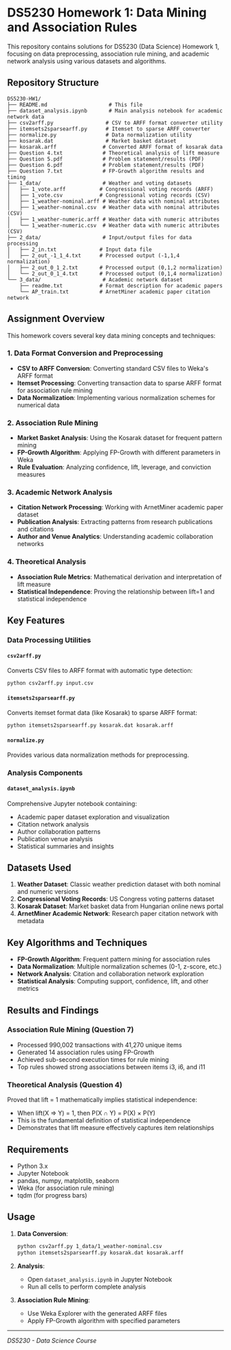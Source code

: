 # DS5230 Homework 1: Data Mining and Association Rules

This repository contains solutions for DS5230 (Data Science) Homework 1, focusing on data preprocessing, association rule mining, and academic network analysis using various datasets and algorithms.

## Repository Structure

```
DS5230-HW1/
├── README.md                    # This file
├── dataset_analysis.ipynb       # Main analysis notebook for academic network data
├── csv2arff.py                 # CSV to ARFF format converter utility
├── itemsets2sparsearff.py      # Itemset to sparse ARFF converter
├── normalize.py                # Data normalization utility
├── kosarak.dat                 # Market basket dataset
├── kosarak.arff               # Converted ARFF format of kosarak data
├── Question 4.txt             # Theoretical analysis of lift measure
├── Question 5.pdf             # Problem statement/results (PDF)
├── Question 6.pdf             # Problem statement/results (PDF) 
├── Question 7.txt             # FP-Growth algorithm results and timing
├── 1_data/                    # Weather and voting datasets
│   ├── 1_vote.arff           # Congressional voting records (ARFF)
│   ├── 1_vote.csv            # Congressional voting records (CSV)
│   ├── 1_weather-nominal.arff # Weather data with nominal attributes
│   ├── 1_weather-nominal.csv  # Weather data with nominal attributes (CSV)
│   ├── 1_weather-numeric.arff # Weather data with numeric attributes
│   └── 1_weather-numeric.csv  # Weather data with numeric attributes (CSV)
├── 2_data/                    # Input/output files for data processing
│   ├── 2_in.txt              # Input data file
│   ├── 2_out_-1_1_4.txt      # Processed output (-1,1,4 normalization)
│   ├── 2_out_0_1_2.txt       # Processed output (0,1,2 normalization)
│   └── 2_out_0_1_4.txt       # Processed output (0,1,4 normalization)
└── 3_data/                    # Academic network dataset
    ├── readme.txt            # Format description for academic papers
    └── AP_train.txt          # ArnetMiner academic paper citation network
```

## Assignment Overview

This homework covers several key data mining concepts and techniques:

### 1. Data Format Conversion and Preprocessing
- **CSV to ARFF Conversion**: Converting standard CSV files to Weka's ARFF format
- **Itemset Processing**: Converting transaction data to sparse ARFF format for association rule mining
- **Data Normalization**: Implementing various normalization schemes for numerical data

### 2. Association Rule Mining
- **Market Basket Analysis**: Using the Kosarak dataset for frequent pattern mining
- **FP-Growth Algorithm**: Applying FP-Growth with different parameters in Weka
- **Rule Evaluation**: Analyzing confidence, lift, leverage, and conviction measures

### 3. Academic Network Analysis
- **Citation Network Processing**: Working with ArnetMiner academic paper dataset
- **Publication Analysis**: Extracting patterns from research publications and citations
- **Author and Venue Analytics**: Understanding academic collaboration networks

### 4. Theoretical Analysis
- **Association Rule Metrics**: Mathematical derivation and interpretation of lift measure
- **Statistical Independence**: Proving the relationship between lift=1 and statistical independence

## Key Features

### Data Processing Utilities

#### `csv2arff.py`
Converts CSV files to ARFF format with automatic type detection:
```bash
python csv2arff.py input.csv
```

#### `itemsets2sparsearff.py` 
Converts itemset format data (like Kosarak) to sparse ARFF format:
```bash
python itemsets2sparsearff.py kosarak.dat kosarak.arff
```

#### `normalize.py`
Provides various data normalization methods for preprocessing.

### Analysis Components

#### `dataset_analysis.ipynb`
Comprehensive Jupyter notebook containing:
- Academic paper dataset exploration and visualization
- Citation network analysis
- Author collaboration patterns
- Publication venue analysis
- Statistical summaries and insights

## Datasets Used

1. **Weather Dataset**: Classic weather prediction dataset with both nominal and numeric versions
2. **Congressional Voting Records**: US Congress voting patterns dataset
3. **Kosarak Dataset**: Market basket data from Hungarian online news portal
4. **ArnetMiner Academic Network**: Research paper citation network with metadata

## Key Algorithms and Techniques

- **FP-Growth Algorithm**: Frequent pattern mining for association rules
- **Data Normalization**: Multiple normalization schemes (0-1, z-score, etc.)
- **Network Analysis**: Citation and collaboration network exploration
- **Statistical Analysis**: Computing support, confidence, lift, and other metrics

## Results and Findings

### Association Rule Mining (Question 7)
- Processed 990,002 transactions with 41,270 unique items
- Generated 14 association rules using FP-Growth
- Achieved sub-second execution times for rule mining
- Top rules showed strong associations between items i3, i6, and i11

### Theoretical Analysis (Question 4)
Proved that lift = 1 mathematically implies statistical independence:
- When lift(X ⇒ Y) = 1, then P(X ∩ Y) = P(X) × P(Y)
- This is the fundamental definition of statistical independence
- Demonstrates that lift measure effectively captures item relationships

## Requirements

- Python 3.x
- Jupyter Notebook
- pandas, numpy, matplotlib, seaborn
- Weka (for association rule mining)
- tqdm (for progress bars)

## Usage

1. **Data Conversion**:
   ```bash
   python csv2arff.py 1_data/1_weather-nominal.csv
   python itemsets2sparsearff.py kosarak.dat kosarak.arff
   ```

2. **Analysis**:
   - Open `dataset_analysis.ipynb` in Jupyter Notebook
   - Run all cells to perform complete analysis

3. **Association Rule Mining**:
   - Use Weka Explorer with the generated ARFF files
   - Apply FP-Growth algorithm with specified parameters
---
*DS5230 - Data Science Course*
